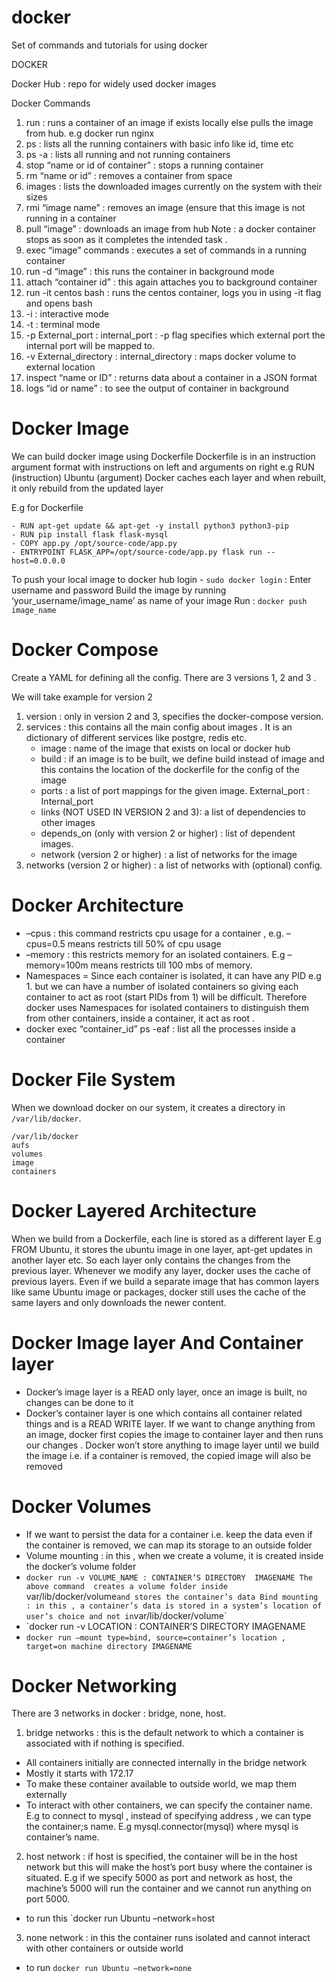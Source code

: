 # docker
Set of commands and tutorials for using docker

DOCKER

Docker Hub : repo for widely used docker images

Docker Commands
1. run : runs a container of an image if exists locally else pulls the image from hub.
         e.g docker run nginx
2. ps : lists all the running containers with basic info like id, time etc
3. ps -a : lists all running and not running containers
4. stop “name or id of container” : stops a running container
5. rm “name or id” : removes a container from space
6. images : lists the downloaded images currently on the system with their sizes
7. rmi “image name” : removes an image (ensure that this image is not running in a container
8. pull “image” : downloads an image from hub
Note : a docker container stops as soon as it completes the intended task .
9. exec “image” commands : executes a set of commands in a running container
10. run -d “image” : this runs the container in background mode
11. attach “container id” : this again attaches you to background container 
12. run -it centos bash : runs the centos container, logs you in using -it flag and opens bash
13. -i : interactive mode
14. -t : terminal mode
15. -p External_port : internal_port : -p flag specifies which external port the internal port will be mapped to. 
16. -v External_directory : internal_directory : maps docker volume to external location
17. inspect “name or ID” : returns data about a container in a JSON format
18. logs “id or name” : to see the output of container in background


# Docker Image 
We can build docker image using Dockerfile
Dockerfile is in an instruction argument format with instructions on left and arguments on right e.g RUN (instruction)  Ubuntu (argument)
Docker caches each layer and when rebuilt,  it only rebuild from the updated layer

E.g for Dockerfile

``` - FROM ubuntu
- RUN apt-get update && apt-get -y install python3 python3-pip
- RUN pip install flask flask-mysql
- COPY app.py /opt/source-code/app.py
- ENTRYPOINT FLASK_APP=/opt/source-code/app.py flask run --host=0.0.0.0 
```






To push your local image to docker hub
login  - `sudo docker login` : Enter username and password
Build the image by running ‘your_username/image_name’ as name of your image
Run : `docker push image_name`

# Docker Compose
Create a YAML for defining all the config.
There are 3 versions 1, 2 and 3 .  

We will take example for version 2

1. version : only in version 2 and 3, specifies the docker-compose version.
2. services : this contains all the main config about images . It is an dictionary of different services like postgre, redis etc.
   * image : name of the image that exists on local or docker hub 
   * build : if an image is to be built, we define build instead of image and this contains the location of the dockerfile for the config of the image
   * ports : a list of port mappings for the given image. External_port : Internal_port
   * links (NOT USED IN VERSION 2 and 3): a list of dependencies to other images
   * depends_on (only with version 2 or higher) : list of dependent images.
   * network (version 2 or higher) : a list of networks for the image
3. networks (version 2 or higher) : a list of networks with (optional) config.

# Docker Architecture 
* –cpus : this command restricts cpu usage for a container , e.g. –cpus=0.5 means restricts till 50% of cpu usage
* –memory : this restricts memory for an isolated containers. E.g –memory=100m means restricts till 100 mbs of memory.
* Namespaces = Since each container is isolated, it can have any PID e.g 1. but we can have a number of isolated containers so giving each container to act as root (start PIDs from 1) will be difficult. Therefore docker uses Namespaces for isolated containers to distinguish them from other containers, inside a container, it act as root .
* docker exec “container_id” ps -eaf : list all the processes inside a container

# Docker File System
When we download  docker on our system, it creates a directory in `/var/lib/docker`.

```
/var/lib/docker
aufs
volumes
image
containers
```

# Docker Layered Architecture
When we build from a Dockerfile, each line is stored as a different layer
E.g FROM Ubuntu, it stores the ubuntu image in one layer, apt-get updates in another layer etc. So each layer only contains the changes from the previous layer. Whenever we modify any layer, docker uses the cache of previous layers. 
Even if we build a separate image that has common layers like same Ubuntu image or packages, docker still uses the cache of the same layers and only downloads the newer content.

# Docker Image layer And Container layer
* Docker’s image layer is a READ only layer, once an image is built, no changes can be done to it
* Docker’s container layer is one which contains all container related things and is a READ WRITE layer. 
If we want to change anything from an image, docker first copies the image to container layer and then runs our changes .
Docker won’t store anything to image layer until we build the image i.e. if a container is removed, the copied image will also be removed

# Docker Volumes
* If we want to persist the data for a container i.e. keep the data even if the container is removed, we can map its storage to an outside folder
* Volume mounting : in this , when we create a volume, it is created inside the docker’s volume folder
* `docker run -v VOLUME_NAME : CONTAINER’S DIRECTORY  IMAGENAME
The above command  creates a volume folder inside `var/lib/docker/volume` and stores the container’s data
Bind mounting : in this , a container’s data is stored in a system’s location of user’s choice and not in `var/lib/docker/volume` 
* `docker run -v LOCATION : CONTAINER’S DIRECTORY IMAGENAME
* `docker run –mount type=bind, source=container’s location , target=on machine directory IMAGENAME `


# Docker Networking
There are 3 networks in docker : bridge, none, host.
1. bridge networks : this is the default network to which a container is associated with if nothing is specified. 
* All containers initially are connected internally in the bridge network
* Mostly it starts with 172.17
* To make these container available to outside world, we map them externally
* To interact with other containers, we can specify the container name. E.g to connect to mysql , instead of specifying address , we can type the container;s name. E.g mysql.connector(mysql) where mysql is container’s name.

2. host network : if host is specified, the container will be in the host network but this will make the host’s port busy where the container is situated. E.g if we specify 5000 as port and network as host, the machine’s 5000 will run the container and we cannot run anything on port 5000.
* to run this `docker run Ubuntu –network=host
3. none network : in this the container runs isolated and cannot interact with other containers or outside world
* to run `docker run Ubuntu –network=none` 

